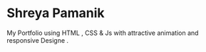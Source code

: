 # Shreya Pamanik 
My Portfolio using HTML , CSS & Js with attractive animation and responsive Designe .
